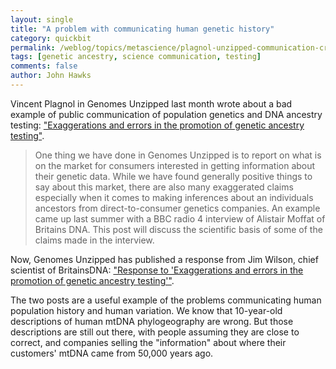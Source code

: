 ```yaml
---
layout: single 
title: "A problem with communicating human genetic history" 
category: quickbit
permalink: /weblog/topics/metascience/plagnol-unzipped-communication-critique-2013.html
tags: [genetic ancestry, science communication, testing] 
comments: false 
author: John Hawks 
---
```


Vincent Plagnol in Genomes Unzipped last month wrote about a bad example of public communication of population genetics and DNA ancestry testing: <a href="http://www.genomesunzipped.org/2012/12/exaggerations-and-errors-in-the-promotion-of-genetic-ancestry-testing.php">"Exaggerations and errors in the promotion of genetic ancestry testing"</a>. 

<blockquote>One thing we have done in Genomes Unzipped is to report on what is on the market for consumers interested in getting information about their genetic data. While we have found generally positive things to say about this market, there are also many exaggerated claims especially when it comes to making inferences about an individuals ancestors from direct-to-consumer genetics companies. An example came up last summer with a BBC radio 4 interview of Alistair Moffat of Britains DNA.  This post will discuss the scientific basis of some of the claims made in the interview.</blockquote>

Now, Genomes Unzipped has published a response from Jim Wilson, chief scientist of BritainsDNA: <a href="http://www.genomesunzipped.org/2013/01/response-to-exaggerations-and-errors-in-the-promotion-of-genetic-ancestry-testing.php">"Response to 'Exaggerations and errors in the promotion of genetic ancestry testing'"</a>. 

The two posts are a useful example of the problems communicating human population history and human variation. We know that 10-year-old descriptions of human mtDNA phylogeography are wrong. But those descriptions are still out there, with people assuming they are close to correct, and companies selling the "information" about where their customers' mtDNA came from 50,000 years ago. 

